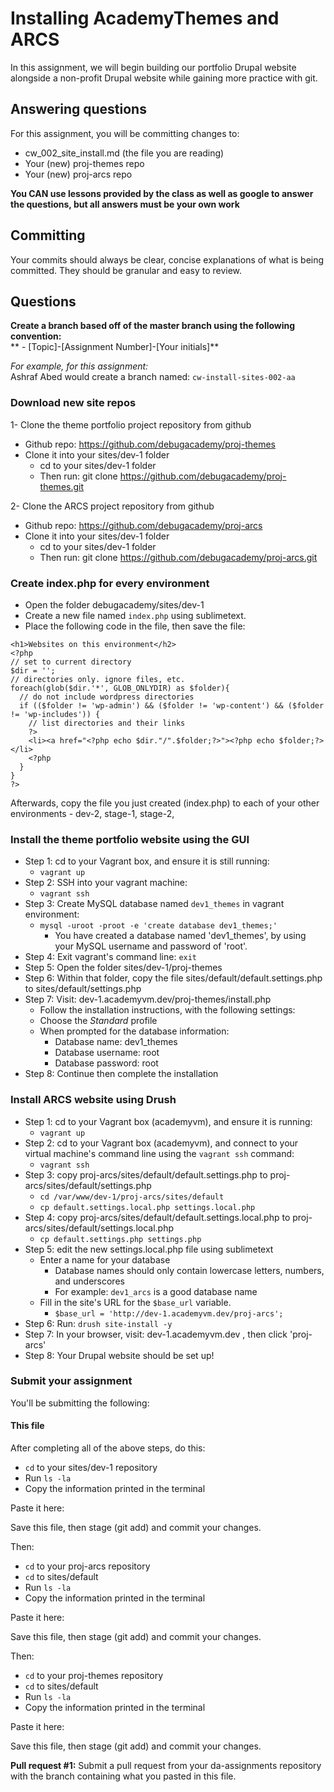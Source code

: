 # Installing AcademyThemes and ARCS
In this assignment, we will begin building our portfolio Drupal website alongside a non-profit Drupal website while gaining more practice with git.  

## Answering questions
For this assignment, you will be committing changes to:  
- cw_002_site_install.md (the file you are reading)
- Your (new) proj-themes repo
- Your (new) proj-arcs repo

**You CAN use lessons provided by the class as well as google to answer the questions, but all answers must be your own work**  

## Committing
Your commits should always be clear, concise explanations of what is being committed. They should be granular and easy to review.  

## Questions
**Create a branch based off of the master branch using the following convention:**  
** - [Topic]-[Assignment Number]-[Your initials]**  

*For example, for this assignment:*  
Ashraf Abed would create a branch named: ```cw-install-sites-002-aa```  

### Download new site repos

1- Clone the theme portfolio project repository from github  
- Github repo: https://github.com/debugacademy/proj-themes
- Clone it into your sites/dev-1 folder
  - cd to your sites/dev-1 folder
  - Then run: git clone https://github.com/debugacademy/proj-themes.git

2- Clone the ARCS project repository from github  
- Github repo: https://github.com/debugacademy/proj-arcs
- Clone it into your sites/dev-1 folder
  - cd to your sites/dev-1 folder
  - Then run: git clone https://github.com/debugacademy/proj-arcs.git

### Create index.php for every environment
- Open the folder debugacademy/sites/dev-1
- Create a new file named ```index.php``` using sublimetext.
- Place the following code in the file, then save the file:
```
<h1>Websites on this environment</h2>
<?php
// set to current directory 
$dir = '';
// directories only. ignore files, etc.
foreach(glob($dir.'*', GLOB_ONLYDIR) as $folder){ 
  // do not include wordpress directories
  if (($folder != 'wp-admin') && ($folder != 'wp-content') && ($folder != 'wp-includes')) { 
    // list directories and their links
    ?> 
    <li><a href="<?php echo $dir."/".$folder;?>"><?php echo $folder;?></li> 
    <?php 
  }
} 
?>
```

Afterwards, copy the file you just created (index.php) to each of your other environments - dev-2, stage-1, stage-2, 

### Install the theme portfolio website using the GUI
- Step 1: cd to your Vagrant box, and ensure it is still running: 
  - `vagrant up`
- Step 2: SSH into your vagrant machine:
  - `vagrant ssh`
- Step 3: Create MySQL database named `dev1_themes` in vagrant environment:
  - `mysql -uroot -proot -e 'create database dev1_themes;'`
    - You have created a database named 'dev1_themes', by using your MySQL username and password of 'root'.
- Step 4: Exit vagrant's command line: `exit`
- Step 5: Open the folder sites/dev-1/proj-themes
- Step 6: Within that folder, copy the file sites/default/default.settings.php to sites/default/settings.php
- Step 7: Visit: dev-1.academyvm.dev/proj-themes/install.php
  - Follow the installation instructions, with the following settings:
  - Choose the *Standard* profile
  - When prompted for the database information:
    - Database name: dev1_themes
    - Database username: root
    - Database password: root
- Step 8: Continue then complete the installation

### Install ARCS website using Drush
- Step 1: cd to your Vagrant box (academyvm), and ensure it is running:
  - `vagrant up`
- Step 2: cd to your Vagrant box (academyvm), and connect to your virtual machine's command line using the `vagrant ssh` command:
  - `vagrant ssh`
- Step 3: copy proj-arcs/sites/default/default.settings.php to proj-arcs/sites/default/settings.php
  - `cd /var/www/dev-1/proj-arcs/sites/default`
  - `cp default.settings.local.php settings.local.php`
- Step 4: copy proj-arcs/sites/default/default.settings.local.php to proj-arcs/sites/default/settings.local.php
  - `cp default.settings.php settings.php`
- Step 5: edit the new settings.local.php file using sublimetext
  - Enter a name for your database
    - Database names should only contain lowercase letters, numbers, and underscores
    - For example: ```dev1_arcs``` is a good database name
  - Fill in the site's URL for the `$base_url` variable. 
    - `$base_url = 'http://dev-1.academyvm.dev/proj-arcs';`
- Step 6: Run: ```drush site-install -y```
- Step 7: In your browser, visit: dev-1.academyvm.dev , then click 'proj-arcs'
- Step 8: Your Drupal website should be set up!

### Submit your assignment
You'll be submitting the following:  

#### This file
After completing all of the above steps, do this:
- `cd` to your sites/dev-1 repository  
- Run `ls -la`
- Copy the information printed in the terminal 

Paste it here: 

Save this file, then stage (git add) and commit your changes.  

Then:  
- `cd` to your proj-arcs repository  
- `cd` to sites/default
- Run `ls -la`
- Copy the information printed in the terminal  

Paste it here:  

Save this file, then stage (git add) and commit your changes.  

Then:  
- `cd` to your proj-themes repository  
- `cd` to sites/default
- Run `ls -la`
- Copy the information printed in the terminal

Paste it here:  

Save this file, then stage (git add) and commit your changes.  

**Pull request #1:** Submit a pull request from your da-assignments repository with the branch containing what you pasted in this file.
